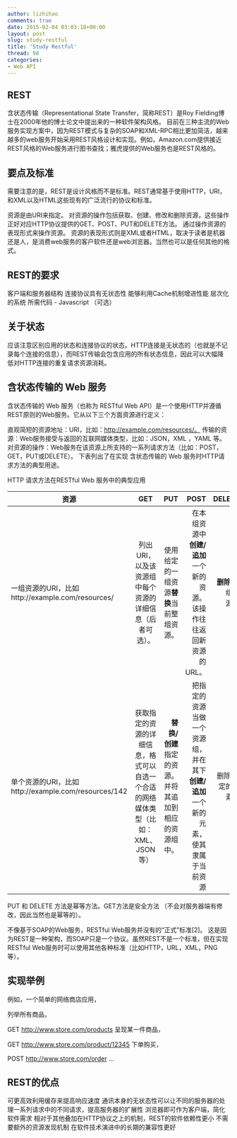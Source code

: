 ```yaml
---
author: lizhihao
comments: true
date: 2015-02-04 03:03:18+00:00
layout: post
slug: study-restful
title: 'Study Restful'
thread: 98
categories:
- Web API 
---
```


REST
--
含状态传输（Representational State Transfer，简称REST）是Roy Fielding博士在2000年他的博士论文中提出来的一种软件架构风格。
目前在三种主流的Web服务实现方案中，因为REST模式与复杂的SOAP和XML-RPC相比更加简洁，越来越多的web服务开始采用REST风格设计和实现。例如，Amazon.com提供接近REST风格的Web服务进行图书查找；雅虎提供的Web服务也是REST风格的。

## 要点及标准
需要注意的是，REST是设计风格而不是标准。REST通常基于使用HTTP，URI，和XML以及HTML这些现有的广泛流行的协议和标准。

资源是由URI来指定。
对资源的操作包括获取、创建、修改和删除资源，这些操作正好对应HTTP协议提供的GET、POST、PUT和DELETE方法。
通过操作资源的表现形式来操作资源。
资源的表现形式则是XML或者HTML，取决于读者是机器还是人，是消费web服务的客户软件还是web浏览器。当然也可以是任何其他的格式。


## REST的要求
客户端和服务器结构
连接协议具有无状态性
能够利用Cache机制增进性能
层次化的系统
所需代码 - Javascript （可选）


## 关于状态
应该注意区别应用的状态和连接协议的状态。HTTP连接是无状态的（也就是不记录每个连接的信息），而REST传输会包含应用的所有状态信息，因此可以大幅降低对HTTP连接的重复请求资源消耗。


## 含状态传输的 Web 服务
含状态传输的 Web 服务（也称为 RESTful Web API）是一个使用HTTP并遵循REST原则的Web服务。它从以下三个方面资源进行定义：

直观简短的资源地址：URI，比如：http://example.com/resources/。
传输的资源：Web服务接受与返回的互联网媒体类型，比如：JSON，XML ，YAML 等。
对资源的操作：Web服务在该资源上所支持的一系列请求方法（比如：POST，GET，PUT或DELETE）。
下表列出了在实现 含状态传输的 Web 服务时HTTP请求方法的典型用途。

HTTP 请求方法在RESTful Web 服务中的典型应用

| 	资源 | GET | PUT | POST | DELETE |
| -----  |:-------------:| -----:|-----:|-----:|
| 	一组资源的URI，比如http://example.com/resources/|列出</b> URI，以及该资源组中每个资源的详细信息（后者可选）。|使用给定的一组资源<b>替换</b>当前整组资源。|在本组资源中<b>创建/追加</b>一个新的资源。 该操作往往返回新资源的URL。|<b>删除</b> 整组资源。|
| 	单个资源的URI，比如http://example.com/resources/142 | 获取指定的资源的详细信息，格式可以自选一个合适的网络媒体类型（比如：XML、JSON等）| <b>替换/创建</b> 指定的资源。并将其追加到相应的资源组中。| 把指定的资源当做一个资源组，并在其下<b>创建/追加</b>一个新的元素，使其隶属于当前资源|删除 指定的元素。|

PUT 和 DELETE 方法是幂等方法。GET方法是安全方法 （不会对服务器端有修改，因此当然也是幂等的）。

不像基于SOAP的Web服务，RESTful Web服务并没有的“正式”标准[2]。 这是因为REST是一种架构，而SOAP只是一个协议。虽然REST不是一个标准，但在实现RESTful Web服务时可以使用其他各种标准（比如HTTP，URL，XML，PNG等）。


## 实现举例
例如，一个简单的网络商店应用，

列举所有商品，

GET http://www.store.com/products
呈现某一件商品，

GET http://www.store.com/product/12345
下单购买，

POST http://www.store.com/order
<purchase-order>
  <item> ... </item1>
</purchase-order>


## REST的优点
可更高效利用缓存来提高响应速度
通讯本身的无状态性可以让不同的服务器的处理一系列请求中的不同请求，提高服务器的扩展性
浏览器即可作为客户端，简化软件需求
相对于其他叠加在HTTP协议之上的机制，REST的软件依赖性更小
不需要额外的资源发现机制
在软件技术演进中的长期的兼容性更好